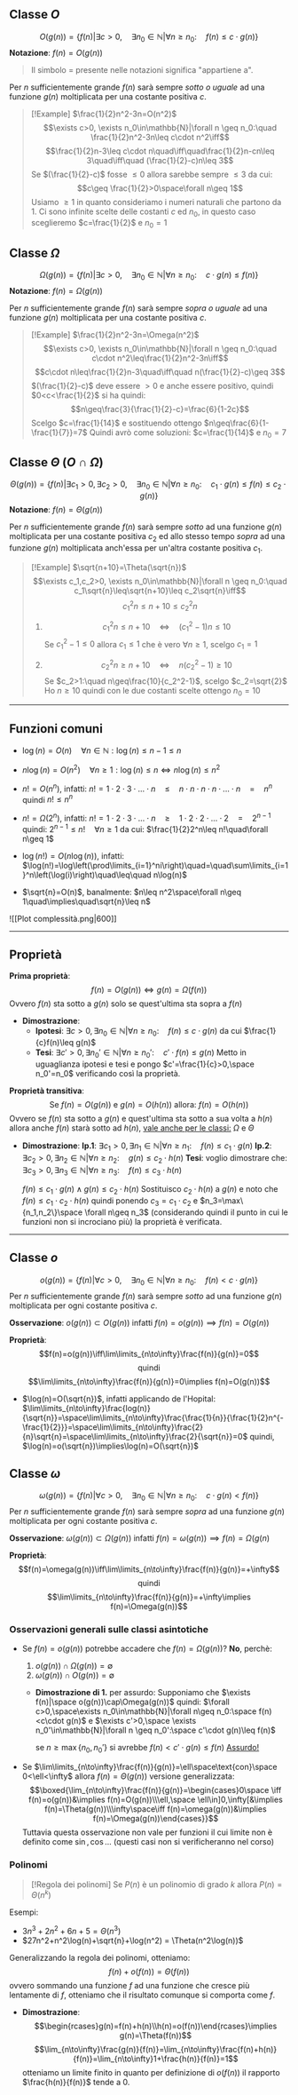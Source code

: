 ## Classe $O$
$$O(g(n))=\{f(n)|\exists c>0,\quad \exists n_0\in\mathbb{N}|\forall n \geq n_0:\quad f(n)\leq c\cdot g(n)\}$$
**Notazione**: $f(n)=O(g(n))$ 

>Il simbolo $=$ presente nelle notazioni significa "appartiene a".

Per $n$ sufficientemente grande $f(n)$ sarà sempre _sotto o uguale_ ad una funzione $g(n)$ moltiplicata per una costante positiva $c$.

>[!Example]
>$\frac{1}{2}n^2-3n=O(n^2)$
>$$\exists c>0, \exists n_0\in\mathbb{N}|\forall n \geq n_0:\quad \frac{1}{2}n^2-3n\leq c\cdot n^2\iff$$
>$$\frac{1}{2}n-3\leq c\cdot n\quad\iff\quad\frac{1}{2}n-cn\leq 3\quad\iff\quad (\frac{1}{2}-c)n\leq 3$$
>Se $(\frac{1}{2}-c)$ fosse $\leq 0$ allora sarebbe sempre $\leq 3$ da cui:
>$$c\geq \frac{1}{2}>0\space\forall n\geq 1$$
>Usiamo $\geq 1$ in quanto consideriamo i numeri naturali che partono da 1.
>Ci sono infinite scelte delle costanti $c$ ed $n_0$, in questo caso sceglieremo $c=\frac{1}{2}$ e $n_0=1$

## Classe $\Omega$
$$\Omega(g(n))=\{f(n)|\exists c>0,\quad \exists n_0\in\mathbb{N}|\forall n \geq n_0:\quad c\cdot g(n)\leq f(n)\}$$
**Notazione**: $f(n)=\Omega(g(n))$

Per $n$ sufficientemente grande $f(n)$ sarà sempre _sopra o uguale_ ad una funzione $g(n)$ moltiplicata per una costante positiva $c$.

>[!Example]
>$\frac{1}{2}n^2-3n=\Omega(n^2)$
>$$\exists c>0, \exists n_0\in\mathbb{N}|\forall n \geq n_0:\quad c\cdot n^2\leq\frac{1}{2}n^2-3n\iff$$
>$$c\cdot n\leq\frac{1}{2}n-3\quad\iff\quad n(\frac{1}{2}-c)\geq 3$$
>$(\frac{1}{2}-c)$ deve essere $>0$ e anche essere positivo, quindi $0<c<\frac{1}{2}$ si ha quindi:
>$$n\geq\frac{3}{\frac{1}{2}-c}=\frac{6}{1-2c}$$
>Scelgo $c=\frac{1}{14}$ e sostituendo ottengo $n\geq\frac{6}{1-\frac{1}{7}}=7$
>Quindi avrò come soluzioni: $c=\frac{1}{14}$ e $n_0=7$

## Classe $\Theta$ ($O\cap \Omega$)
$$\Theta(g(n))=\{f(n)|\exists c_1>0,\exists c_2>0,\quad \exists n_0\in\mathbb{N}|\forall n \geq n_0:\quad c_1\cdot g(n)\leq f(n)\leq c_2\cdot g(n)\}$$
**Notazione**: $f(n)=\Theta(g(n))$

Per $n$ sufficientemente grande $f(n)$ sarà sempre _sotto_ ad una funzione $g(n)$ moltiplicata per una costante positiva $c_2$ ed allo stesso tempo _sopra_ ad una funzione $g(n)$ moltiplicata anch'essa per un'altra costante positiva $c_1$.

>[!Example]
>$\sqrt{n+10}=\Theta(\sqrt{n})$
>$$\exists c_1,c_2>0, \exists n_0\in\mathbb{N}|\forall n \geq n_0:\quad c_1\sqrt{n}\leq\sqrt{n+10}\leq c_2\sqrt{n}\iff$$
>$$c_1^2n\leq n+10\leq c_2^2n$$
>1. $$c_1^2n\leq n+10\quad\iff\quad (c_1^2-1)n\leq 10$$
>	Se $c_1^2-1\leq 0$ allora $c_1\leq 1$ che è vero $\forall n \geq 1$, scelgo $c_1=1$
>
>2. $$c_2^2n\geq n+10\quad\iff\quad n(c_2^2-1)\geq 10$$
>	Se $c_2>1:\quad n\geq\frac{10}{c_2^2-1}$, scelgo $c_2=\sqrt{2}$
>Ho $n\geq 10$ quindi con le due costanti scelte ottengo $n_0=10$

---
## Funzioni comuni
- $\log(n)=O(n)\quad\forall n\in\mathbb{N}:\log(n)\leq n-1\leq n$

- $n\log(n)=O(n^2)\quad\forall n \geq 1:\log(n)\leq n\iff n\log(n)\leq n^2$

- $n!=O(n^n)$, infatti:
	$n!=1\cdot 2\cdot 3\cdot ... \cdot n\quad\leq\quad n\cdot n\cdot n\cdot n\cdot ...\cdot n\quad=\quad n^n$
	quindi $n!\leq n^n$

- $n!=\Omega(2^n)$, infatti:
	$n!=1\cdot 2\cdot 3\cdot ... \cdot n\quad\geq\quad1\cdot 2\cdot 2\cdot ... \cdot 2\quad=\quad 2^{n-1}$
	quindi: $2^{n-1}\leq n!\quad\forall n\geq 1$
	da cui: $\frac{1}{2}2^n\leq n!\quad\forall n\geq 1$

- $\log(n!)=O(n\log(n))$, infatti:
	$\log(n!)=\log\left(\prod\limits_{i=1}^ni\right)\quad=\quad\sum\limits_{i=1}^n\left(\log(i)\right)\quad\leq\quad n\log(n)$

- $\sqrt{n}=O(n)$, banalmente:
	$n\leq n^2\space\forall n\geq 1\quad\implies\quad\sqrt{n}\leq n$

![[Plot complessità.png|600]]

---

## Proprietà
**Prima proprietà**:
$$f(n)=O(g(n))\iff g(n)=\Omega(f(n))$$
Ovvero $f(n)$ sta sotto a $g(n)$ solo se quest'ultima sta sopra a $f(n)$
- **Dimostrazione**:
	- **Ipotesi**: $\exists c > 0,\exists n_0\in\mathbb{N}|\forall n\geq n_0:\quad f(n)\leq c\cdot g(n)$ da cui $\frac{1}{c}f(n)\leq g(n)$
	- **Tesi**: $\exists c'>0,\exists n_0'\in\mathbb{N}|\forall n\geq n_0':\quad c'\cdot f(n)\leq g(n)$
	 Metto in uguaglianza ipotesi e tesi e pongo $c'=\frac{1}{c}>0,\space n_0'=n_0$ verificando così la proprietà.

**Proprietà transitiva**:
$$\text{Se }f(n)=O(g(n))\text{ e }g(n)=O(h(n))\text{ allora: }f(n)=O(h(n))$$
Ovvero se $f(n)$ sta sotto a $g(n)$ e quest'ultima sta sotto a sua volta a $h(n)$ allora anche $f(n)$ starà sotto ad $h(n)$, <u>vale anche per le classi:</u> $\Omega$ e $\Theta$ 
- **Dimostrazione**:
	 **Ip.1**: $\exists c_1>0,\exists n_1\in\mathbb{N}|\forall n\geq n_1:\quad f(n)\leq c_1\cdot g(n)$
	 **Ip.2**: $\exists c_2>0,\exists n_2\in\mathbb{N}|\forall n\geq n_2:\quad g(n)\leq c_2\cdot h(n)$
	 **Tesi**: voglio dimostrare che: $\exists c_3>0,\exists n_3\in\mathbb{N}|\forall n\geq n_3:\quad f(n)\leq c_3\cdot h(n)$
	 
	 $f(n)\leq c_1\cdot g(n)\land g(n)\leq c_2\cdot h(n)$
	 Sostituisco $c_2\cdot h(n)$ a $g(n)$ e noto che $f(n)\leq c_1\cdot c_2\cdot h(n)$ quindi ponendo $c_3 = c_1\cdot c_2$ e $n_3=\max\{n_1,n_2\}\space \forall n\geq n_3$ (considerando quindi il punto in cui le funzioni non si incrociano più) la proprietà è verificata.
---

## Classe $o$ 
$$o(g(n))=\{f(n)|\forall c>0,\quad\exists n_0\in\mathbb{N}|\forall n\geq n_0:\quad f(n)<c\cdot g(n)\}$$
Per $n$ sufficientemente grande $f(n)$ sarà sempre _sotto_ ad una funzione $g(n)$ moltiplicata per ogni costante positiva $c$.

**Osservazione**: $o(g(n))\subset O(g(n))$ infatti $f(n)=o(g(n))\implies f(n)=O(g(n))$ 

**Proprietà**:
$$f(n)=o(g(n))\iff\lim\limits_{n\to\infty}\frac{f(n)}{g(n)}=0$$
$$\text{quindi}$$
$$\lim\limits_{n\to\infty}\frac{f(n)}{g(n)}=0\implies f(n)=O(g(n))$$
- $\log(n)=O(\sqrt{n})$, infatti applicando de l'Hopital:
	$\lim\limits_{n\to\infty}\frac{log(n)}{\sqrt{n}}=\space\lim\limits_{n\to\infty}\frac{\frac{1}{n}}{\frac{1}{2}n^{-\frac{1}{2}}}=\space\lim\limits_{n\to\infty}\frac{2}{n}\sqrt{n}=\space\lim\limits_{n\to\infty}\frac{2}{\sqrt{n}}=0$ 
	quindi, $\log(n)=o(\sqrt{n})\implies\log(n)=O(\sqrt{n})$

## Classe $\omega$
$$\omega(g(n))=\{f(n)|\forall c>0,\quad\exists n_0\in\mathbb{N}|\forall n\geq n_0:\quad c\cdot g(n)<f(n)\}$$
Per $n$ sufficientemente grande $f(n)$ sarà sempre _sopra_ ad una funzione $g(n)$ moltiplicata per ogni costante positiva $c$.

**Osservazione**: $\omega(g(n))\subset \Omega(g(n))$ infatti $f(n)=\omega(g(n))\implies f(n)=\Omega(g(n)$

**Proprietà**:
$$f(n)=\omega(g(n))\iff\lim\limits_{n\to\infty}\frac{f(n)}{g(n)}=+\infty$$
$$\text{quindi}$$
$$\lim\limits_{n\to\infty}\frac{f(n)}{g(n)}=+\infty\implies f(n)=\Omega(g(n))$$
### Osservazioni generali sulle classi asintotiche
- Se $f(n)=o(g(n))$ potrebbe accadere che $f(n)=\Omega(g(n))$?
	**No**, perchè:
	1. $o(g(n))\cap\Omega(g(n))=\emptyset$
	2. $\omega(g(n))\cap O(g(n))=\emptyset$

	- **Dimostrazione di 1.** per assurdo:
		Supponiamo che $\exists f(n)|\space o(g(n))\cap\Omega(g(n))$
		quindi:
		$\forall c>0,\space\exists n_0\in\mathbb{N}|\forall n\geq n_0:\space f(n)<c\cdot g(n)$
		e
		$\exists c'>0,\space \exists n_0'\in\mathbb{N}|\forall n \geq n_0':\space c'\cdot g(n)\leq f(n)$

		se $n\geq \max\{n_0, n_0'\}$ si avrebbe $f(n)<c'\cdot g(n)\leq f(n)$ <u>Assurdo!</u>

- Se $\lim\limits_{n\to\infty}\frac{f(n)}{g(n)}=\ell\space\text{con}\space 0<\ell<\infty$ allora $f(n)=\Theta(g(n))$
	versione generalizzata:
	$$\boxed{\lim_{n\to\infty}\frac{f(n)}{g(n)}=\begin{cases}0\space \iff f(n)=o(g(n))&\implies f(n)=O(g(n))\\\ell,\space \ell\in]0,\infty[&\implies f(n)=\Theta(g(n))\\\infty\space\iff f(n)=\omega(g(n))&\implies f(n)=\Omega(g(n))\end{cases}}$$
	Tuttavia questa osservazione non vale per funzioni il cui limite non è definito come $\sin,\cos...$ (questi casi non si verificheranno nel corso)	

### Polinomi
>[!Regola dei polinomi]
>Se $P(n)$ è un polinomio di grado $k$ allora $P(n)=\Theta(n^k)$

Esempi:
- $3n^3+2n^2+6n+5=\Theta(n^3)$
- $27n^2+n^2\log(n)+\sqrt{n}+\log(n^2) = \Theta(n^2\log(n))$

Generalizzando la regola dei polinomi, otteniamo:
$$f(n)+o(f(n))=\Theta(f(n))$$
ovvero sommando una funzione $f$ ad una funzione che cresce più lentamente di $f$, otteniamo che il risultato comunque si comporta come $f$.

- **Dimostrazione**:
	$$\begin{rcases}g(n)=f(n)+h(n)\\h(n)=o(f(n))\end{rcases}\implies g(n)=\Theta(f(n))$$
	$$\lim_{n\to\infty}\frac{g(n)}{f(n)}=\lim_{n\to\infty}\frac{f(n)+h(n)}{f(n)}=\lim_{n\to\infty}1+\frac{h(n)}{f(n)}=1$$
	otteniamo un limite finito in quanto per definizione di $o(f(n))$ il rapporto $\frac{h(n)}{f(n)}$ tende a $0$.
